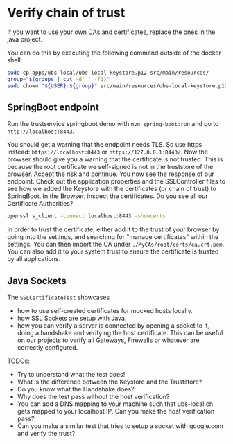 # Verify chain of trust

If you want to use your own CAs and certificates, replace the ones in the java project.

You can do this by executing the following command outside of the docker shell:

```bash
sudo cp apps/ubs-local/ubs-local-keystore.p12 src/main/resources/
group="$(groups | cut -d' ' -f1)"
sudo chown "${USER}:${group}" src/main/resources/ubs-local-keystore.p12
```

## SpringBoot endpoint

Run the trustservice springboot demo with `mvn spring-boot:run` and go to `http://localhost:8443`.

You should get a warning that the endpoint needs TLS. So use https instead: `https://localhost:8443`
or `https://127.0.0.1:8443/`. Now the browser should give you a warning that the certificate is not
trusted. This is because the root certificate we self-signed is not in the truststore of the
browser. Accept the risk and continue. You now see the response of our endpoint. Check out the
application.properties and the SSLController files to see how we added the Keystore with the
certificates (or chain of trust) to SpringBoot. In the Browser, inspect the certificates. Do you see
all our Certificate Authorities?

```bash
openssl s_client -connect localhost:8443 -showcerts
```

In order to trust the certificate, either add it to the trust of your browser by going into the
settings, and searching for "manage certificates" within the settings. You can then import the CA
under `./MyCAs/root/certs/ca.crt.pem`. You can also add it to your system trust to ensure the
certificate is trusted by all applications.

## Java Sockets

The `SSLCertificateTest` showcases
- how to use self-created certificates for mocked hosts locally.
- how SSL Sockets are setup with Java.
- how you can verify a server is connected by opening a socket to it, doing a handshake and verifying the host certificate. 
This can be useful on our projects to verify all Gateways, Firewalls or whatever are correctly configured.

TODOs:
- Try to understand what the test does!
- What is the difference between the Keystore and the Truststore?
- Do you know what the Handshake does?
- Why does the test pass without the host verification? 
- You can add a DNS mapping to your machine such that ubs-local.ch gets mapped to your localhost IP. Can you make the host verification pass?
- Can you make a similar test that tries to setup a socket with google.com and verify the trust?
